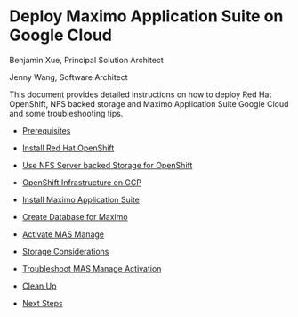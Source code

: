 # Deploy Maximo Application Suite on Google Cloud

Benjamin Xue, Principal Solution Architect

Jenny Wang, Software Architect

This document provides detailed instructions on how to deploy Red Hat
OpenShift, NFS backed storage and Maximo Application Suite Google Cloud
and some troubleshooting tips.


- [Prerequisites](prerequisites.md)

- [Install Red Hat OpenShift](install-openshift.md)

- [Use NFS Server backed Storage for OpenShift](nfs-storage.md)

- [OpenShift Infrastructure on GCP](openshift-infrastructure-on-gcp.md)

- [Install Maximo Application Suite](install-maximo-application-suite.md)

- [Create Database for Maximo](create-database-for-maximo.md)

- [Activate MAS Manage](activate-mas-manage.md)

- [Storage Considerations](storage-considerations.md)

- [Troubleshoot MAS Manage Activation](troubleshoot-mas-manage-activation.md)

- [Clean Up](clean-up.md)

- [Next Steps](next-steps.md)


